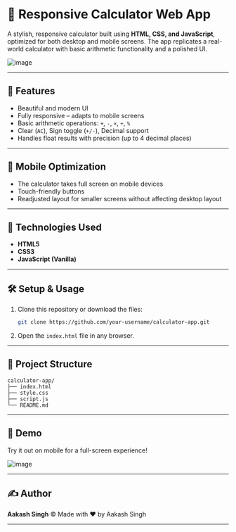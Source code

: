 
# 🧮 Responsive Calculator Web App

A stylish, responsive calculator built using **HTML, CSS, and JavaScript**, optimized for both desktop and mobile screens. The app replicates a real-world calculator with basic arithmetic functionality and a polished UI.

![image](https://github.com/user-attachments/assets/bc82a9b0-b917-42f5-ab79-5b0628720da3)

---

## 🚀 Features

- Beautiful and modern UI
- Fully responsive – adapts to mobile screens
- Basic arithmetic operations: `+`, `-`, `×`, `÷`, `%`
- Clear (`AC`), Sign toggle (`+/-`), Decimal support
- Handles float results with precision (up to 4 decimal places)

---

## 📱 Mobile Optimization

- The calculator takes full screen on mobile devices
- Touch-friendly buttons
- Readjusted layout for smaller screens without affecting desktop layout

---

## 🔧 Technologies Used

- **HTML5**
- **CSS3**
- **JavaScript (Vanilla)**

---

## 🛠️ Setup & Usage

1. Clone this repository or download the files:
   ```bash
   git clone https://github.com/your-username/calculator-app.git


2. Open the `index.html` file in any browser.

---

## 📁 Project Structure

```
calculator-app/
├── index.html
├── style.css
├── script.js
└── README.md
```

---

## 📸 Demo

Try it out on mobile for a full-screen experience!

![image](https://github.com/user-attachments/assets/8e777c6e-22b8-4616-aa59-88d6f95920e9)


---

## ✍️ Author

**Aakash Singh**
© Made with ❤️ by Aakash Singh

---


